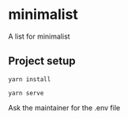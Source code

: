 # minimalist

A list for minimalist

## Project setup
```
yarn install
```
```
yarn serve
```
Ask the maintainer for the .env file


